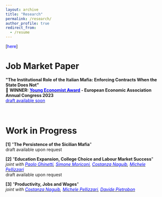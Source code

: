 ```yaml
---
layout: archive
title: "Research"
permalink: /research/
author_profile: true
redirect_from:
  - /resume
---
```

[<span style="color:blue">here</span>]
# Job Market Paper
**"The Institutional Role of the Italian Mafia: Enforcing Contracts When the State Does Not"** <br />
🔵 **WINNER: [<span style="color:blue">Young Economist Award</span>](https://www.eeassoc.org/awards/young-economist-award) - European Economic Association Annual Congress 2023** <br />
[<span style="color:blue">draft available soon</span>](https://federicabraccioli.github.io/files/Braccioli_MafiaInstitution_JMP.pdf) 
<br />
<br />
<br />
# Work in Progress 
**[1]** "**The Persistence of the Sicilian Mafia**" <br />
draft available upon request

**[2]** "**Education Expansion, College Choice and Labour Market Success**" <br />
*joint with [<span style="color:blue">Paolo Ghinetti</span>](https://ideas.repec.org/e/pgh50.html), [<span style="color:blue">Simone Moriconi</span>](https://www.ieseg.fr/en/faculty-and-research/professor/?id=2877), [<span style="color:blue">Costanza Naguib</span>](https://costanzanaguib.wixsite.com/mysite), [<span style="color:blue">Michele Pellizzari</span>](https://sites.google.com/site/mipellizzari/home?authuser=0)* <br />
draft available upon request

**[3]** "**Productivity, Jobs and Wages**" <br />
*joint with [<span style="color:blue">Costanza Naguib</span>](https://costanzanaguib.wixsite.com/mysite), [<span style="color:blue">Michele Pellizzari</span>](https://sites.google.com/site/mipellizzari/home?authuser=0), [<span style="color:blue">Davide Pietrobon](https://sites.google.com/view/davide-pietrobon/home)*
